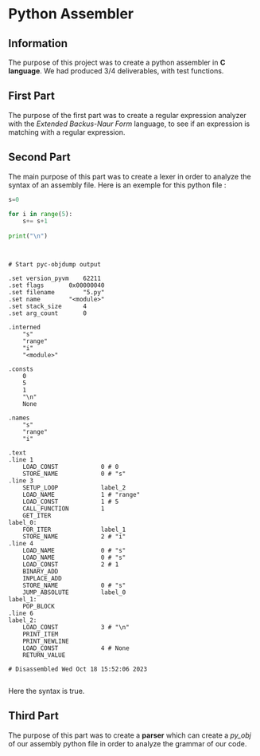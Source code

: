 # Python Assembler

## Information

The purpose of this project was to create a python assembler in **C language**. We had produced 3/4 deliverables, with test functions. 

## First Part

The purpose of the first part was to create a regular expression analyzer with the *Extended Backus-Naur Form* language, to see if an expression is matching with a regular expression.

## Second Part

The main purpose of this part was to create a lexer in order to analyze the syntax of an assembly file. Here is an exemple for this python file :

```python
s=0

for i in range(5):
    s+= s+1
    
print("\n")

```

```assembly


# Start pyc-objdump output

.set version_pyvm	 62211
.set flags		 0x00000040
.set filename		 "5.py"
.set name		 "<module>"
.set stack_size		 4
.set arg_count		 0

.interned
	"s"
	"range"
	"i"
	"<module>"

.consts
	0
	5
	1
	"\n"
	None

.names
	"s"
	"range"
	"i"

.text
.line 1
	LOAD_CONST            0	# 0
	STORE_NAME            0	# "s"
.line 3
	SETUP_LOOP            label_2
	LOAD_NAME             1	# "range"
	LOAD_CONST            1	# 5
	CALL_FUNCTION         1
	GET_ITER              
label_0:
	FOR_ITER              label_1
	STORE_NAME            2	# "i"
.line 4
	LOAD_NAME             0	# "s"
	LOAD_NAME             0	# "s"
	LOAD_CONST            2	# 1
	BINARY_ADD            
	INPLACE_ADD           
	STORE_NAME            0	# "s"
	JUMP_ABSOLUTE         label_0
label_1:
	POP_BLOCK             
.line 6
label_2:
	LOAD_CONST            3	# "\n"
	PRINT_ITEM            
	PRINT_NEWLINE         
	LOAD_CONST            4	# None
	RETURN_VALUE          

# Disassembled Wed Oct 18 15:52:06 2023


```

Here the syntax is true.

## Third Part

The purpose of this part was to create a **parser** which can create a *py_obj* of our assembly python file in order to analyze the grammar of our code.

